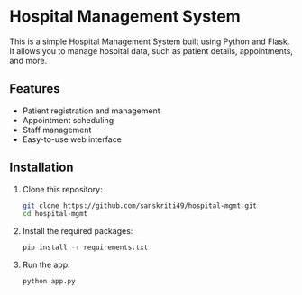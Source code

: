 # Hospital Management System

This is a simple Hospital Management System built using Python and Flask. It allows you to manage hospital data, such as patient details, appointments, and more.

## Features
- Patient registration and management
- Appointment scheduling
- Staff management
- Easy-to-use web interface

## Installation

1. Clone this repository:

   ```bash
   git clone https://github.com/sanskriti49/hospital-mgmt.git
   cd hospital-mgmt

2. Install the required packages:

   ```bash
   pip install -r requirements.txt

3. Run the app:

   ```bash
   python app.py
